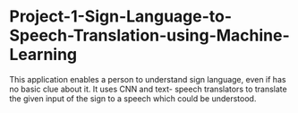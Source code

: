 # Project-1-Sign-Language-to-Speech-Translation-using-Machine-Learning
This application enables a person to understand sign language, even if has no basic clue about it. It  uses CNN and text- speech translators to translate the given input of the sign to a speech which  could be understood. 
